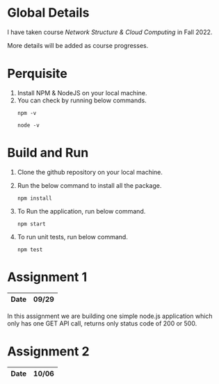 # Global Details
I have taken course *Network Structure & Cloud Computing* in Fall 2022.

More details will be added as course progresses.

# Perquisite
1. Install NPM  & NodeJS on your local machine.
2. You can check by running below commands.
   ````
   npm -v
   ````
   ````
   node -v
   ````
# Build and Run
1. Clone the github repository on your local machine.
   
2. Run the below command to install all the package.
    ````
   npm install
    ````
3. To Run the application, run below command.
   ````
   npm start
   ````
4. To run unit tests, run below command.
   ````
   npm test
   ````
# Assignment 1
|Date|09/29|
|-|-|

In this assignment we are building one simple node.js application which only has one GET API call, returns only status code of 200 or 500.

# Assignment 2
|Date|10/06|
|-|-|

